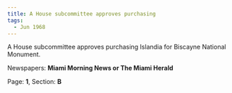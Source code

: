 ```yaml
---  
title: A House subcommittee approves purchasing  
tags:  
  - Jun 1968  
---  
```

  
A House subcommittee approves purchasing Islandia for Biscayne National Monument.  
  
Newspapers: **Miami Morning News or The Miami Herald**  
  
Page: **1**, Section: **B** 
